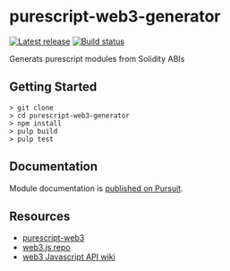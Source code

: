 # purescript-web3-generator

[![Latest release](http://img.shields.io/github/release/f-o-a-m/purescript-web3-generator.svg?branch=master)](https://github.com/f-o-a-m/purescript-web3-generator/releases)
[![Build status](https://travis-ci.org/f-o-a-m/purescript-web3-generator.svg?branch=master)](https://travis-ci.org/f-o-a-m/purescript-web3-generator?branch=master)

Generats purescript modules from Solidity ABIs

## Getting Started
```
> git clone
> cd purescript-web3-generator
> npm install
> pulp build
> pulp test
```

## Documentation

Module documentation is [published on Pursuit](http://pursuit.purescript.org/packages/purescript-web3-web3).

## Resources

 - [purescript-web3](https://github.com/f-o-a-m/purescript-web3)
 - [web3.js repo](https://github.com/ethereum/web3.js)
 - [web3 Javascript API wiki](https://github.com/ethereum/wiki/wiki/JavaScript-API)

